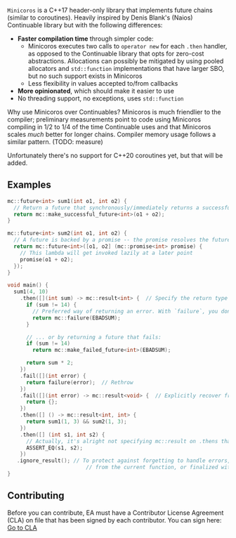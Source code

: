 `Minicoros` is a C++17 header-only library that implements future chains (similar to coroutines). Heavily inspired by Denis Blank's (Naios) Continuable library but with the following differences:
* __Faster compilation time__ through simpler code:
  * Minicoros executes two calls to `operator new` for each `.then` handler, as opposed to the Continuable library that opts for zero-cost abstractions. Allocations can possibly be mitigated by using pooled allocators and `std::function` implementations that have larger SBO,
  but no such support exists in Minicoros
  * Less flexibility in values accepted to/from callbacks
* __More opinionated__, which should make it easier to use
* No threading support, no exceptions, uses `std::function`

Why use Minicoros over Continuables? Minicoros is much friendlier to the compiler; preliminary measurements point to code using Minicoros compiling in 1/2 to 1/4 of the time Continuable uses and that Minicoros scales _much_ better for longer chains. Compiler memory usage follows a similar pattern. (TODO: measure)

Unfortunately there's no support for C++20 coroutines yet, but that will be added.

## Examples
```cpp
mc::future<int> sum1(int o1, int o2) {
  // Return a future that synchronously/immediately returns a successful value
  return mc::make_successful_future<int>(o1 + o2);
}

mc::future<int> sum2(int o1, int o2) {
  // A future is backed by a promise -- the promise resolves the future
  return mc::future<int>([o1, o2] (mc::promise<int> promise) {
    // This lambda will get invoked lazily at a later point
    promise(o1 + o2);
  });
}

void main() {
  sum1(4, 10)
    .then([](int sum) -> mc::result<int> {  // Specify the return type
      if (sum != 14) {
        // Preferred way of returning an error. With `failure`, you don't have to re-type the return type
        return mc::failure(EBADSUM);
      }

      // ... or by returning a future that fails:
      if (sum != 14)
        return mc::make_failed_future<int>(EBADSUM);

      return sum * 2;
    })
    .fail([](int error) {
      return failure(error);  // Rethrow
    })
    .fail([](int error) -> mc::result<void> {  // Explicitly recover from the error
      return {};
    })
    .then([] () -> mc::result<int, int> {
      return sum1(1, 3) && sum2(1, 3);
    })
    .then([] (int s1, int s2) {
      // Actually, it's alright not specifying mc::result on .thens that return void
      ASSERT_EQ(s1, s2);
    })
   .ignore_result(); // To protect against forgetting to handle errors, a chain either needs to be returned
                         // from the current function, or finalized with `done` 
}
```

## Contributing
Before you can contribute, EA must have a Contributor License Agreement (CLA) on file that has been signed by each contributor.
You can sign here: [Go to CLA](https://electronicarts.na1.echosign.com/public/esignWidget?wid=CBFCIBAA3AAABLblqZhByHRvZqmltGtliuExmuV-WNzlaJGPhbSRg2ufuPsM3P0QmILZjLpkGslg24-UJtek*)

